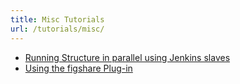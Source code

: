```yaml
---
title: Misc Tutorials
url: /tutorials/misc/
---
```


* [Running Structure in parallel using Jenkins slaves](/tutorials/misc/running-structure-in-parallel-using-jenkins-slaves.html)
* [Using the figshare Plug-in](/tutorials/misc/using-the-figshare-plugin.html)
